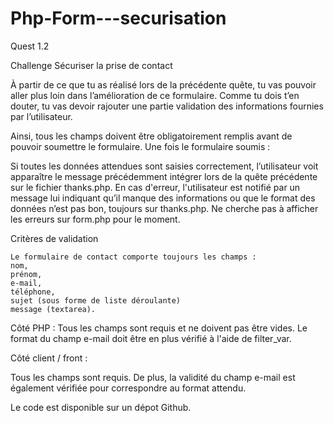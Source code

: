 # Php-Form---securisation
Quest 1.2

Challenge
Sécuriser la prise de contact

À partir de ce que tu as réalisé lors de la précédente quête, tu vas pouvoir aller plus loin dans l’amélioration de ce formulaire. Comme tu dois t’en douter, tu vas devoir rajouter une partie validation des informations fournies par l’utilisateur.

Ainsi, tous les champs doivent être obligatoirement remplis avant de pouvoir soumettre le formulaire. Une fois le formulaire soumis :

Si toutes les données attendues sont saisies correctement, l’utilisateur voit apparaître le message précédemment intégrer lors de la quête précédente sur le fichier thanks.php.
En cas d'erreur, l'utilisateur est notifié par un message lui indiquant qu’il manque des informations ou que le format des données n’est pas bon, toujours sur thanks.php. Ne cherche pas à afficher les erreurs sur form.php pour le moment.

Critères de validation

    Le formulaire de contact comporte toujours les champs :
    nom,
    prénom,
    e-mail,
    téléphone,
    sujet (sous forme de liste déroulante)
    message (textarea).

Côté PHP :
Tous les champs sont requis et ne doivent pas être vides. Le format du champ e-mail doit être en plus vérifié à l'aide de filter_var.

Côté client / front :

Tous les champs sont requis. De plus, la validité du champ e-mail est également vérifiée pour correspondre au format attendu.

Le code est disponible sur un dépot Github.
